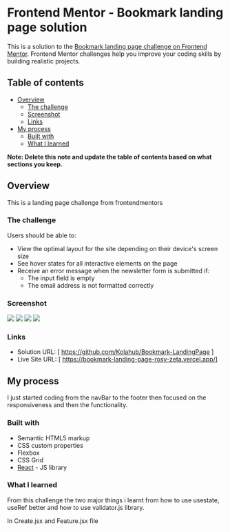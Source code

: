 # Frontend Mentor - Bookmark landing page solution

This is a solution to the [Bookmark landing page challenge on Frontend Mentor](https://www.frontendmentor.io/challenges/bookmark-landing-page-5d0b588a9edda32581d29158). Frontend Mentor challenges help you improve your coding skills by building realistic projects. 

## Table of contents

- [Overview](#overview)
  - [The challenge](#the-challenge)
  - [Screenshot](#screenshot)
  - [Links](#links)
- [My process](#my-process)
  - [Built with](#built-with)
  - [What I learned](#what-i-learned)

**Note: Delete this note and update the table of contents based on what sections you keep.**

## Overview

This is a landing page challenge from frontendmentors

### The challenge

Users should be able to:
- View the optimal layout for the site depending on their device's screen size
- See hover states for all interactive elements on the page
- Receive an error message when the newsletter form is submitted if:
  - The input field is empty
  - The email address is not formatted correctly

### Screenshot

![](../bookmark/src/images/FireShot%20Capture%20001%20-%20React%20App%20-%20localhost.png)
![](../bookmark/src/images/FireShot%20Capture%20002%20-%20React%20App%20-%20localhost.png)
![](../bookmark/src/images/mobile.png)
![](../bookmark/src/images/mobile%20(1).png)

### Links

- Solution URL: [ https://github.com/Kolahub/Bookmark-LandingPage ]
- Live Site URL: [ https://bookmark-landing-page-rosy-zeta.vercel.app/]

## My process

I just started coding from the navBar to the footer then focused on the responsiveness and then the functionality.

### Built with

- Semantic HTML5 markup
- CSS custom properties
- Flexbox
- CSS Grid
- [React](https://reactjs.org/) - JS library

### What I learned

From this challenge the two major things i learnt from how to use usestate, useRef better and how to use validator.js library.

In Create.jsx and Feature.jsx file
